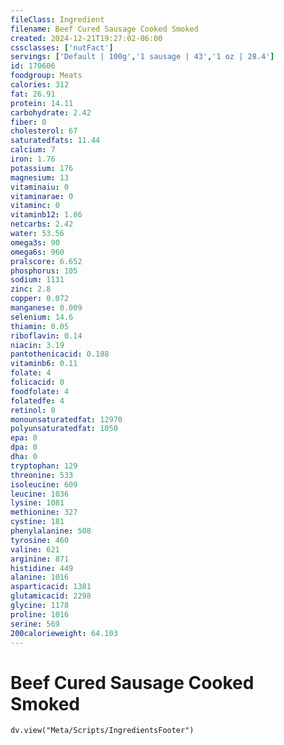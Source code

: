 ```yaml
---
fileClass: Ingredient
filename: Beef Cured Sausage Cooked Smoked
created: 2024-12-21T19:27:02-06:00
cssclasses: ['nutFact']
servings: ['Default | 100g','1 sausage | 43','1 oz | 28.4']
id: 170606
foodgroup: Meats
calories: 312
fat: 26.91
protein: 14.11
carbohydrate: 2.42
fiber: 0
cholesterol: 67
saturatedfats: 11.44
calcium: 7
iron: 1.76
potassium: 176
magnesium: 13
vitaminaiu: 0
vitaminarae: 0
vitaminc: 0
vitaminb12: 1.86
netcarbs: 2.42
water: 53.56
omega3s: 90
omega6s: 960
pralscore: 6.652
phosphorus: 105
sodium: 1131
zinc: 2.8
copper: 0.072
manganese: 0.009
selenium: 14.6
thiamin: 0.05
riboflavin: 0.14
niacin: 3.19
pantothenicacid: 0.188
vitaminb6: 0.11
folate: 4
folicacid: 0
foodfolate: 4
folatedfe: 4
retinol: 0
monounsaturatedfat: 12970
polyunsaturatedfat: 1050
epa: 0
dpa: 0
dha: 0
tryptophan: 129
threonine: 533
isoleucine: 609
leucine: 1036
lysine: 1081
methionine: 327
cystine: 181
phenylalanine: 508
tyrosine: 460
valine: 621
arginine: 871
histidine: 449
alanine: 1016
asparticacid: 1381
glutamicacid: 2298
glycine: 1178
proline: 1016
serine: 569
200calorieweight: 64.103
---
```


# Beef Cured Sausage Cooked Smoked

```dataviewjs
dv.view("Meta/Scripts/IngredientsFooter")
```